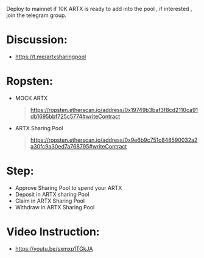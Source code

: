 Deploy to mainnet if 10K ARTX is ready to add into the pool , if interested , join the telegram group.

# Discussion:
- https://t.me/artxsharingpool

# Ropsten:
- MOCK ARTX
  > https://ropsten.etherscan.io/address/0x19749b3baf3f8cd2110ca91db1695bbf725c5774#writeContract
- ARTX Sharing Pool
  > https://ropsten.etherscan.io/address/0x9e6b9c751c848590032a2a30fc9a30ed7a768795#writeContract



# Step:
  - Approve Sharing Pool to spend your ARTX
  - Deposit in ARTX sharing Pool
  - Claim in ARTX Sharing Pool
  - Withdraw in ARTX Sharing Pool


# Video Instruction:
  - https://youtu.be/sxmxp1TGkJA

